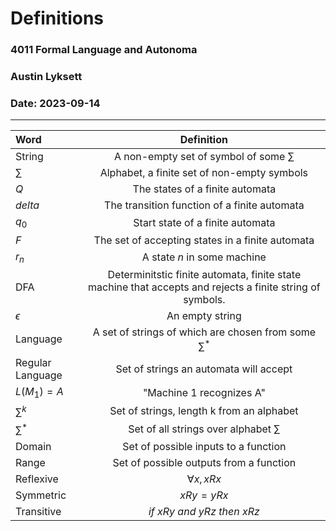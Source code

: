 # Definitions

### 4011 Formal Language and Autonoma
### Austin Lyksett
### Date: 2023-09-14

---

|Word|Definition|
|:---|:---:|
|String|A non-empty set of symbol of some $\sum$|
|$\sum$ |Alphabet, a finite set of non-empty symbols|
|$Q$|The states of a finite automata|
|$delta$|The transition function of a finite automata|
|$q_0$|Start state of a finite automata|
|$F$|The set of accepting states in a finite automata|
|$r_n$|A state $n$ in some machine|
|DFA|Determinitstic finite automata, finite state machine that accepts and rejects a finite string of symbols.
|$\epsilon$|An empty string
|Language| A set of strings of which are chosen from some $\sum^*$
|Regular Language| Set of strings an automata will accept
|$L(M_1) = A$| "Machine 1 recognizes A"
|$\sum^k$|Set of strings, length k from an alphabet
|$\sum^*$|Set of all strings over alphabet $\sum$
|Domain|Set of possible inputs to a function
|Range|Set of possible outputs from a function
|Reflexive| $\forall x, xRx$
|Symmetric| $xRy = yRx$
|Transitive| $if\ xRy\ and\ yRz\ then\ xRz$








